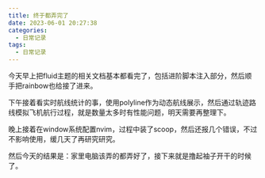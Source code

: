 ```yaml
---
title: 终于都弄完了
date: 2023-06-01 20:27:38
categories:
  - 日常记录
tags:
  - 日常记录
---
```


今天早上把fluid主题的相关文档基本都看完了，包括进阶脚本注入部分，然后顺手把rainbow也给接了进来。

下午接着看实时航线统计的事，使用polyline作为动态航线展示，然后通过轨迹路线模拟飞机航行过程，就是数量太多时有性能问题，明天需要再整理下。

晚上接着在window系统配置nvim，过程中装了scoop，然后还报几个错误，不过不影响使用，缓几天了再研究研究。

然后今天的结果是：家里电脑该弄的都弄好了，接下来就是撸起袖子开干的时候了。


